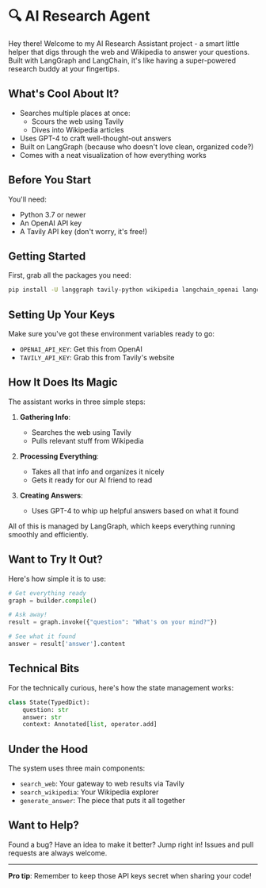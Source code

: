# 🔍 AI Research Agent

Hey there! Welcome to my AI Research Assistant project - a smart little helper that digs through the web and Wikipedia to answer your questions. Built with LangGraph and LangChain, it's like having a super-powered research buddy at your fingertips.

## What's Cool About It?

- Searches multiple places at once:
  - Scours the web using Tavily
  - Dives into Wikipedia articles
- Uses GPT-4 to craft well-thought-out answers
- Built on LangGraph (because who doesn't love clean, organized code?)
- Comes with a neat visualization of how everything works

## Before You Start

You'll need:
- Python 3.7 or newer
- An OpenAI API key
- A Tavily API key (don't worry, it's free!)

## Getting Started

First, grab all the packages you need:
```bash
pip install -U langgraph tavily-python wikipedia langchain_openai langchain_community langgraph_sdk
```

## Setting Up Your Keys

Make sure you've got these environment variables ready to go:
- `OPENAI_API_KEY`: Get this from OpenAI
- `TAVILY_API_KEY`: Grab this from Tavily's website

## How It Does Its Magic

The assistant works in three simple steps:

1. **Gathering Info**:
   - Searches the web using Tavily
   - Pulls relevant stuff from Wikipedia
   
2. **Processing Everything**:
   - Takes all that info and organizes it nicely
   - Gets it ready for our AI friend to read

3. **Creating Answers**:
   - Uses GPT-4 to whip up helpful answers based on what it found

All of this is managed by LangGraph, which keeps everything running smoothly and efficiently.

## Want to Try It Out?

Here's how simple it is to use:
```python
# Get everything ready
graph = builder.compile()

# Ask away!
result = graph.invoke({"question": "What's on your mind?"})

# See what it found
answer = result['answer'].content
```

## Technical Bits

For the technically curious, here's how the state management works:
```python
class State(TypedDict):
    question: str
    answer: str
    context: Annotated[list, operator.add]
```

## Under the Hood

The system uses three main components:
- `search_web`: Your gateway to web results via Tavily
- `search_wikipedia`: Your Wikipedia explorer
- `generate_answer`: The piece that puts it all together

## Want to Help?

Found a bug? Have an idea to make it better? Jump right in! Issues and pull requests are always welcome.

---
**Pro tip**: Remember to keep those API keys secret when sharing your code!
